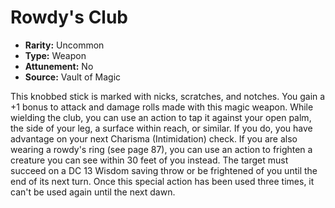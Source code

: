 # Rowdy's Club

- **Rarity:** Uncommon
- **Type:** Weapon
- **Attunement:** No
- **Source:** Vault of Magic

This knobbed stick is marked with nicks, scratches, and notches. You gain a +1 bonus to attack and damage rolls made with this magic weapon. While wielding the club, you can use an action to tap it against your open palm, the side of your leg, a surface within reach, or similar. If you do, you have advantage on your next Charisma (Intimidation) check. If you are also wearing a rowdy's ring (see page 87), you can use an action to frighten a creature you can see within 30 feet of you instead. The target must succeed on a DC 13 Wisdom saving throw or be frightened of you until the end of its next turn. Once this special action has been used three times, it can't be used again until the next dawn.
